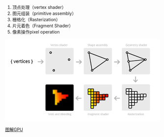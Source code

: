 1. 顶点处理（vertex shader）
2. 图元组装（primitive assembly）
3. 栅格化（Rasterization）
4. 片元着色（Fragment Shader）
5. 像素操作pixel operation

![](./images/graphics-pipeline.png)


[图解GPU](https://zhuanlan.zhihu.com/p/481294223)